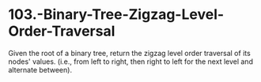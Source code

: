 # 103.-Binary-Tree-Zigzag-Level-Order-Traversal

Given the root of a binary tree, return the zigzag level order traversal of its nodes' values. (i.e., from left to right, then right to left for the next level and alternate between).
